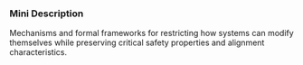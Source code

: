 ### Mini Description

Mechanisms and formal frameworks for restricting how systems can modify themselves while preserving critical safety properties and alignment characteristics.
